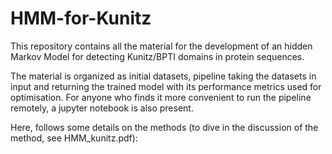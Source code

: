# HMM-for-Kunitz

This repository contains all the material for the development of an hidden Markov Model for detecting Kunitz/BPTI domains in protein sequences.

The material is organized as initial datasets, pipeline taking the datasets in input and returning the trained model with
its performance metrics used for optimisation. For anyone who finds it more convenient to run the pipeline remotely, a jupyter notebook is also present.

Here, follows some details on the methods (to dive in the discussion of the method, see HMM_kunitz.pdf):


